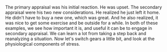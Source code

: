 The primary appraisal was his initial reaction. He was upset. The secondary
appraisal were his two new considerations. He realized he just left it home. He
didn't have to buy a new one, which was great. And he also realized, it was
nice to get some exercise and be outside for a while. In both of these
examples, we see how important it is, and useful it can be to engage in
secondary appraisal. We can learn a lot from taking a step back and reanalyzing
a situation. Now let's switch gears a little bit, and look at the physiological
components of stress.
